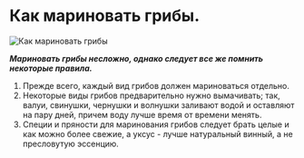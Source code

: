 # Как мариновать грибы.

![Как мариновать грибы](/images/Kulinar/Salad/maslyata_marinovannye.jpg 'Как мариновать грибы')

_**Мариновать грибы несложно, однако следует все же помнить некоторые правила.**_

1. Прежде всего, каждый вид грибов должен мариноваться отдельно.
2. Некоторые виды грибов предварительно нужно вымачивать; так, валуи, свинушки, чернушки и волнушки заливают водой и оставляют на пару дней, причем воду лучше время от времени менять.
3. Специи и пряности для маринования грибов следует брать целые и как можно более свежие, а уксус - лучше натуральный винный, а не пресловутую эссенцию.
